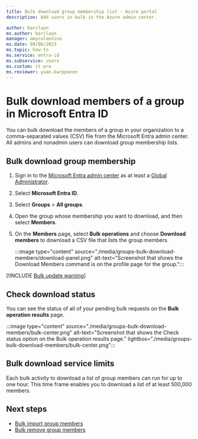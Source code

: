```yaml
---
title: Bulk download group membership list - Azure portal
description: Add users in bulk in the Azure admin center.

author: barclayn
ms.author: barclayn
manager: amycolannino
ms.date: 09/06/2023
ms.topic: how-to
ms.service: entra-id
ms.subservice: users
ms.custom: it-pro
ms.reviewer: yuan.karppanen
---
```


# Bulk download members of a group in Microsoft Entra ID

You can bulk download the members of a group in your organization to a comma-separated values (CSV) file from the Microsoft Entra admin center. All admins and nonadmin users can download group membership lists.

## Bulk download group membership

1. Sign in to the [Microsoft Entra admin center](https://entra.microsoft.com) as at least a [Global Administrator](~/identity/role-based-access-control/permissions-reference.md#global-administrator).
1. Select **Microsoft Entra ID**.
1. Select **Groups** > **All groups**.
1. Open the group whose membership you want to download, and then select **Members**.
1. On the **Members** page, select **Bulk operations** and choose **Download members** to download a CSV file that lists the group members.

   :::image type="content" source="./media/groups-bulk-download-members/download-panel.png" alt-text="Screenshot that shows the Download Members command is on the profile page for the group.":::

[!INCLUDE [Bulk update warning](~/includes/bulk-export.md)]

## Check download status

You can see the status of all of your pending bulk requests on the **Bulk operation results** page.

:::image type="content" source="./media/groups-bulk-download-members/bulk-center.png" alt-text="Screenshot that shows the Check status option on the Bulk operation results page." lightbox="./media/groups-bulk-download-members/bulk-center.png":::

## Bulk download service limits

Each bulk activity to download a list of group members can run for up to one hour. This time frame enables you to download a list of at least 500,000 members.

## Next steps

- [Bulk import group members](groups-bulk-import-members.md)
- [Bulk remove group members](groups-bulk-download-members.md)
